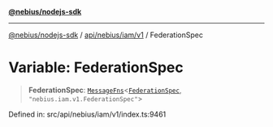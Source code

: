 [**@nebius/nodejs-sdk**](../../../../../README.md)

***

[@nebius/nodejs-sdk](../../../../../README.md) / [api/nebius/iam/v1](../README.md) / FederationSpec

# Variable: FederationSpec

> **FederationSpec**: [`MessageFns`](../../../../../runtime/protos/core/interfaces/MessageFns.md)\<[`FederationSpec`](../interfaces/FederationSpec.md), `"nebius.iam.v1.FederationSpec"`\>

Defined in: src/api/nebius/iam/v1/index.ts:9461

